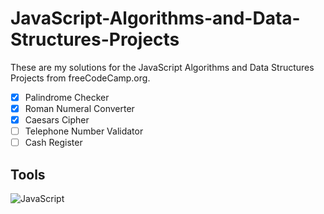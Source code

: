 # JavaScript-Algorithms-and-Data-Structures-Projects
These are my solutions for the JavaScript Algorithms and Data Structures Projects from freeCodeCamp.org.
- [x] Palindrome Checker
- [x] Roman Numeral Converter
- [x] Caesars Cipher
- [ ] Telephone Number Validator
- [ ] Cash Register
## Tools 

![JavaScript](https://img.shields.io/badge/javascript-%23323330.svg?style=for-the-badge&logo=javascript&logoColor=%23F7DF1E)
